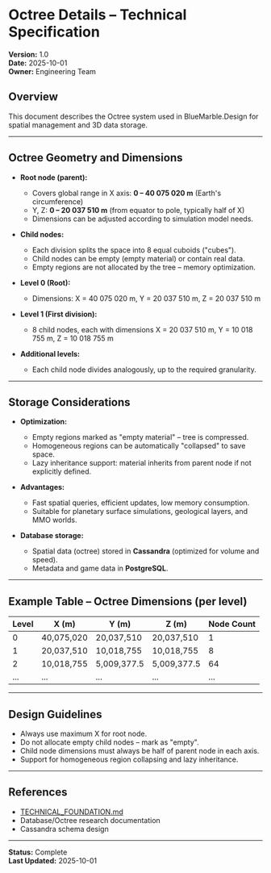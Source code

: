 # Octree Details – Technical Specification

**Version:** 1.0  
**Date:** 2025-10-01  
**Owner:** Engineering Team

## Overview

This document describes the Octree system used in BlueMarble.Design for spatial management and 3D data storage.

---

## Octree Geometry and Dimensions

- **Root node (parent):**
  - Covers global range in X axis: **0 – 40 075 020 m** (Earth's circumference)
  - Y, Z: **0 – 20 037 510 m** (from equator to pole, typically half of X)
  - Dimensions can be adjusted according to simulation model needs.

- **Child nodes:**
  - Each division splits the space into 8 equal cuboids ("cubes").
  - Child nodes can be empty (empty material) or contain real data.
  - Empty regions are not allocated by the tree – memory optimization.

- **Level 0 (Root):**
  - Dimensions: X = 40 075 020 m, Y = 20 037 510 m, Z = 20 037 510 m

- **Level 1 (First division):**
  - 8 child nodes, each with dimensions X = 20 037 510 m, Y = 10 018 755 m, Z = 10 018 755 m

- **Additional levels:**
  - Each child node divides analogously, up to the required granularity.

---

## Storage Considerations

- **Optimization:**
  - Empty regions marked as "empty material" – tree is compressed.
  - Homogeneous regions can be automatically "collapsed" to save space.
  - Lazy inheritance support: material inherits from parent node if not explicitly defined.

- **Advantages:**
  - Fast spatial queries, efficient updates, low memory consumption.
  - Suitable for planetary surface simulations, geological layers, and MMO worlds.

- **Database storage:**
  - Spatial data (octree) stored in **Cassandra** (optimized for volume and speed).
  - Metadata and game data in **PostgreSQL**.

---

## Example Table – Octree Dimensions (per level)

| Level | X (m)       | Y (m)        | Z (m)        | Node Count |
|-------|-------------|--------------|--------------|------------|
| 0     | 40,075,020  | 20,037,510   | 20,037,510   | 1          |
| 1     | 20,037,510  | 10,018,755   | 10,018,755   | 8          |
| 2     | 10,018,755  | 5,009,377.5  | 5,009,377.5  | 64         |
| ...   | ...         | ...          | ...          | ...        |

---

## Design Guidelines

- Always use maximum X for root node.
- Do not allocate empty child nodes – mark as "empty".
- Child node dimensions must always be half of parent node in each axis.
- Support for homogeneous region collapsing and lazy inheritance.

---

## References

- [TECHNICAL_FOUNDATION.md](../docs/TECHNICAL_FOUNDATION.md)
- Database/Octree research documentation
- Cassandra schema design

---

**Status:** Complete  
**Last Updated:** 2025-10-01
